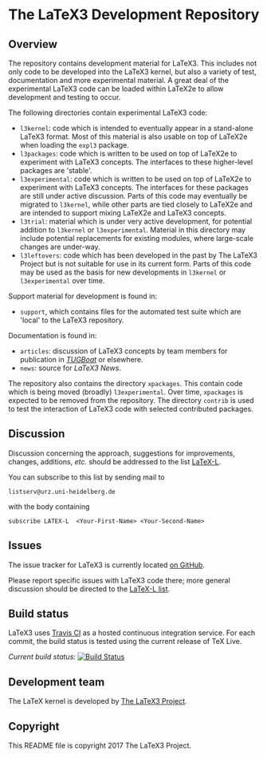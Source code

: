 # The LaTeX3 Development Repository

## Overview

The repository contains development material for LaTeX3. This includes
not only code to be developed into the LaTeX3 kernel, but also a variety
of test, documentation and more experimental material. A great deal of
the experimental LaTeX3 code can be loaded within LaTeX2e to allow
development and testing to occur.

The following directories contain experimental LaTeX3 code:

* `l3kernel`: code which is intended to eventually appear in a
  stand-alone LaTeX3 format. Most of this material is also
  usable on top of LaTeX2e when loading the `expl3` package.
* `l3packages`: code which is written to be used on top of
  LaTeX2e to experiment with LaTeX3 concepts. The interfaces to these
  higher-level packages are 'stable'.
* `l3experimental`: code which is written to be used on top of
  LaTeX2e to experiment with LaTeX3 concepts. The interfaces
  for these packages are still under active discussion. Parts of this code may
  eventually be migrated to `l3kernel`, while other parts are tied closely
  to LaTeX2e and are intended to support mixing LaTeX2e and LaTeX3 concepts.
* `l3trial`: material which is under very active development, for potential
  addition to `l3kernel` or `l3experimental`. Material in this directory
  may include potential replacements for existing modules, where large-scale
  changes are under-way.
* `l3leftovers`: code which has been developed in the past by The
  LaTeX3 Project but is not suitable for use in its current form.
  Parts of this code may be used as the basis for new developments
  in `l3kernel` or `l3experimental` over time.

Support material for development is found in:

* `support`, which contains files for the automated test suite which are
  'local' to the LaTeX3 repository.

Documentation is found in:

* `articles`: discussion of LaTeX3 concepts by team members for
  publication in [_TUGBoat_](http://www.tug.org/tugboat) or elsewhere.
* `news`: source for _LaTeX3 News_.

The repository also contains the directory `xpackages`. This
contain code which is being moved (broadly) `l3experimental`.
Over time, `xpackages` is expected to be removed from the repository.
The directory `contrib` is used to test the interaction of LaTeX3
code with selected contributed packages.

## Discussion

Discussion concerning the approach, suggestions for improvements,
changes, additions, _etc._ should be addressed to the list
[LaTeX-L](http://news.gmane.org/group/gmane.comp.tex.latex.latex3).

You can subscribe to this list by sending mail to

    listserv@urz.uni-heidelberg.de

with the body containing

    subscribe LATEX-L  <Your-First-Name> <Your-Second-Name>

## Issues

The issue tracker for LaTeX3 is currently located
[on GitHub](https://github.com/latex3/latex3/issues).

Please report specific issues with LaTeX3 code there; more general
discussion should be directed to the [LaTeX-L list](#Discussion).

## Build status

LaTeX3 uses [Travis CI](https://travis-ci.org/) as a hosted continuous
integration service. For each commit, the build status is tested using
the current release of TeX Live.

_Current build status:_
[![Build Status](https://travis-ci.org/latex3/latex3.svg?branch=master)](https://travis-ci.org/latex3/latex3)
## Development team

The LaTeX kernel is developed by [The LaTeX3 Project](https://latex-project.org).

## Copyright

This README file is copyright 2017 The LaTeX3 Project.

